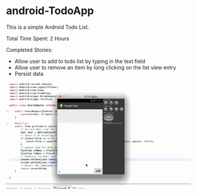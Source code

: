 android-TodoApp
===============

This is a simple Android Todo List. 

Total Time Spent: 2 Hours

Completed Stories:
<ul>
<li>Allow user to add to todo list by typing in the text field </li>
<li>Allow user to remove an item by long clicking on the list view entry</li>
<li>Persist data </li>
</ul>
<img src="todolist.gif" />
